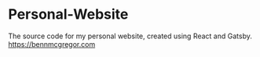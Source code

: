 # Personal-Website
The source code for my personal website, created using React and Gatsby.
https://bennmcgregor.com
